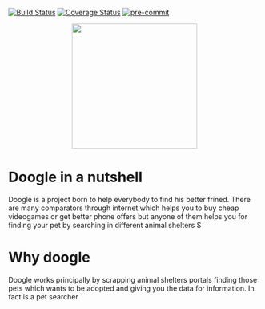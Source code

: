 [![Build Status](https://app.travis-ci.com/alvarogf97/doogle.svg?branch=staging)](https://app.travis-ci.com/alvarogf97/doogle)
[![Coverage Status](https://coveralls.io/repos/github/alvarogf97/doogle/badge.svg?branch=staging)](https://coveralls.io/github/alvarogf97/doogle?branch=staging)
[![pre-commit](https://img.shields.io/badge/pre--commit-enabled-brightgreen?logo=pre-commit&logoColor=white)](https://github.com/pre-commit/pre-commit)

<p align="center">
  <img width="250" height="250" src="https://i.imgur.com/sdOOtu7.png">
</p>


# Doogle in a nutshell

Doogle is a project born to help everybody to find his better frined. There are
many comparators through internet which helps you to buy cheap videogames or
get better phone offers but anyone of them helps you for finding your pet
by searching in different animal shelters
S
# Why doogle

Doogle works principally by scrapping animal shelters portals finding
those pets which wants to be adopted and giving you the data for information.
In fact is a pet searcher
